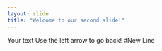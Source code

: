 ```yaml
---
layout: slide
title: "Welcome to our second slide!"
---
```

Your text
Use the left arrow to go back!
#New Line
